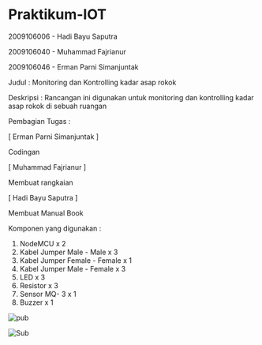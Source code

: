 # Praktikum-IOT

2009106006 - Hadi Bayu Saputra

2009106040 - Muhammad Fajrianur

2009106046 - Erman Parni Simanjuntak


Judul :
Monitoring dan Kontrolling kadar asap rokok


Deskripsi :
Rancangan ini digunakan untuk monitoring dan kontrolling kadar asap rokok di sebuah ruangan


Pembagian Tugas :

[ Erman Parni Simanjuntak ]

Codingan

[ Muhammad Fajrianur ]

Membuat rangkaian


[ Hadi Bayu Saputra ]

Membuat Manual Book


Komponen yang digunakan :

1.	NodeMCU x 2
2.	Kabel Jumper Male - Male x 3
3.	Kabel Jumper Female - Female x 1
4.	Kabel Jumper Male - Female x 3
5.	LED x 3
6.	Resistor x 3
7.	Sensor MQ- 3 x 1
8.	Buzzer x 1



![pub](https://github.com/hadibayu12399/PA-IoT/assets/74283022/de926ef7-4e46-4a1f-9511-31aa562ecaff)


![Sub](https://github.com/hadibayu12399/PA-IoT/assets/74283022/1d7b7a38-e6f8-4798-aef9-7722d7c00d93)

